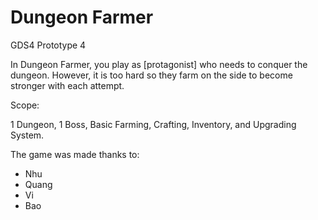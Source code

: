 # Dungeon Farmer

GDS4 Prototype 4

In Dungeon Farmer, you play as [protagonist] who needs to conquer the dungeon. However, it is too hard so they farm on the side to become stronger with each attempt.

Scope:

1 Dungeon, 1 Boss, Basic Farming, Crafting, Inventory, and Upgrading System.

The game was made thanks to:
- Nhu
- Quang
- Vi
- Bao
